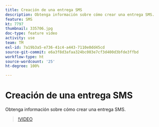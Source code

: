 ```yaml
---
title: Creación de una entrega SMS
description: Obtenga información sobre cómo crear una entrega SMS.
feature: SMS
kt: 7797
thumbnail: 335706.jpg
doc-type: feature video
activity: use
team: TM
exl-id: 7a19b3a5-e736-41c4-a443-7110e0dd45cd
source-git-commit: e6a3f8d3afaa324bc003e7cf3d400d3bfde3ffbd
workflow-type: ht
source-wordcount: '25'
ht-degree: 100%

---
```


# Creación de una entrega SMS

Obtenga información sobre cómo crear una entrega SMS.

>[!VIDEO](https://video.tv.adobe.com/v/335706)
